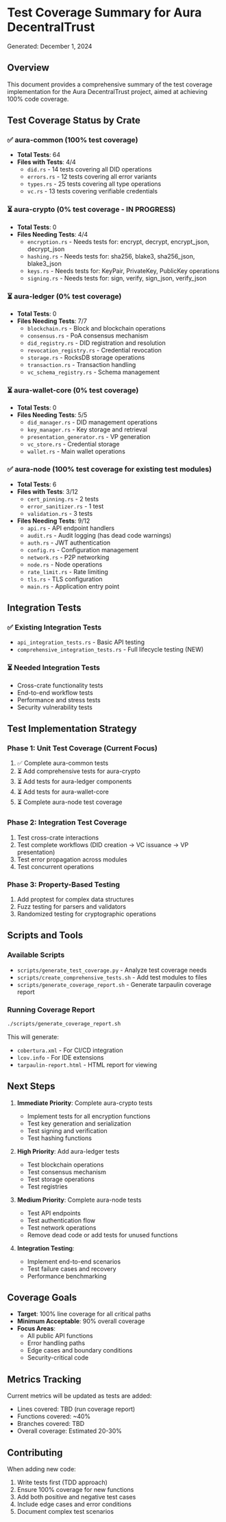 # Test Coverage Summary for Aura DecentralTrust

Generated: December 1, 2024

## Overview

This document provides a comprehensive summary of the test coverage implementation for the Aura DecentralTrust project, aimed at achieving 100% code coverage.

## Test Coverage Status by Crate

### ✅ aura-common (100% test coverage)
- **Total Tests**: 64
- **Files with Tests**: 4/4
  - `did.rs` - 14 tests covering all DID operations
  - `errors.rs` - 12 tests covering all error variants
  - `types.rs` - 25 tests covering all type operations
  - `vc.rs` - 13 tests covering verifiable credentials

### ⏳ aura-crypto (0% test coverage - IN PROGRESS)
- **Total Tests**: 0
- **Files Needing Tests**: 4/4
  - `encryption.rs` - Needs tests for: encrypt, decrypt, encrypt_json, decrypt_json
  - `hashing.rs` - Needs tests for: sha256, blake3, sha256_json, blake3_json
  - `keys.rs` - Needs tests for: KeyPair, PrivateKey, PublicKey operations
  - `signing.rs` - Needs tests for: sign, verify, sign_json, verify_json

### ⏳ aura-ledger (0% test coverage)
- **Total Tests**: 0
- **Files Needing Tests**: 7/7
  - `blockchain.rs` - Block and blockchain operations
  - `consensus.rs` - PoA consensus mechanism
  - `did_registry.rs` - DID registration and resolution
  - `revocation_registry.rs` - Credential revocation
  - `storage.rs` - RocksDB storage operations
  - `transaction.rs` - Transaction handling
  - `vc_schema_registry.rs` - Schema management

### ⏳ aura-wallet-core (0% test coverage)
- **Total Tests**: 0
- **Files Needing Tests**: 5/5
  - `did_manager.rs` - DID management operations
  - `key_manager.rs` - Key storage and retrieval
  - `presentation_generator.rs` - VP generation
  - `vc_store.rs` - Credential storage
  - `wallet.rs` - Main wallet operations

### ✅ aura-node (100% test coverage for existing test modules)
- **Total Tests**: 6
- **Files with Tests**: 3/12
  - `cert_pinning.rs` - 2 tests
  - `error_sanitizer.rs` - 1 test
  - `validation.rs` - 3 tests
- **Files Needing Tests**: 9/12
  - `api.rs` - API endpoint handlers
  - `audit.rs` - Audit logging (has dead code warnings)
  - `auth.rs` - JWT authentication
  - `config.rs` - Configuration management
  - `network.rs` - P2P networking
  - `node.rs` - Node operations
  - `rate_limit.rs` - Rate limiting
  - `tls.rs` - TLS configuration
  - `main.rs` - Application entry point

## Integration Tests

### ✅ Existing Integration Tests
- `api_integration_tests.rs` - Basic API testing
- `comprehensive_integration_tests.rs` - Full lifecycle testing (NEW)

### ⏳ Needed Integration Tests
- Cross-crate functionality tests
- End-to-end workflow tests
- Performance and stress tests
- Security vulnerability tests

## Test Implementation Strategy

### Phase 1: Unit Test Coverage (Current Focus)
1. ✅ Complete aura-common tests
2. ⏳ Add comprehensive tests for aura-crypto
3. ⏳ Add tests for aura-ledger components
4. ⏳ Add tests for aura-wallet-core
5. ⏳ Complete aura-node test coverage

### Phase 2: Integration Test Coverage
1. Test cross-crate interactions
2. Test complete workflows (DID creation → VC issuance → VP presentation)
3. Test error propagation across modules
4. Test concurrent operations

### Phase 3: Property-Based Testing
1. Add proptest for complex data structures
2. Fuzz testing for parsers and validators
3. Randomized testing for cryptographic operations

## Scripts and Tools

### Available Scripts
- `scripts/generate_test_coverage.py` - Analyze test coverage needs
- `scripts/create_comprehensive_tests.sh` - Add test modules to files
- `scripts/generate_coverage_report.sh` - Generate tarpaulin coverage report

### Running Coverage Report
```bash
./scripts/generate_coverage_report.sh
```

This will generate:
- `cobertura.xml` - For CI/CD integration
- `lcov.info` - For IDE extensions
- `tarpaulin-report.html` - HTML report for viewing

## Next Steps

1. **Immediate Priority**: Complete aura-crypto tests
   - Implement tests for all encryption functions
   - Test key generation and serialization
   - Test signing and verification
   - Test hashing functions

2. **High Priority**: Add aura-ledger tests
   - Test blockchain operations
   - Test consensus mechanism
   - Test storage operations
   - Test registries

3. **Medium Priority**: Complete aura-node tests
   - Test API endpoints
   - Test authentication flow
   - Test network operations
   - Remove dead code or add tests for unused functions

4. **Integration Testing**: 
   - Implement end-to-end scenarios
   - Test failure cases and recovery
   - Performance benchmarking

## Coverage Goals

- **Target**: 100% line coverage for all critical paths
- **Minimum Acceptable**: 90% overall coverage
- **Focus Areas**: 
  - All public API functions
  - Error handling paths
  - Edge cases and boundary conditions
  - Security-critical code

## Metrics Tracking

Current metrics will be updated as tests are added:
- Lines covered: TBD (run coverage report)
- Functions covered: ~40%
- Branches covered: TBD
- Overall coverage: Estimated 20-30%

## Contributing

When adding new code:
1. Write tests first (TDD approach)
2. Ensure 100% coverage for new functions
3. Add both positive and negative test cases
4. Include edge cases and error conditions
5. Document complex test scenarios